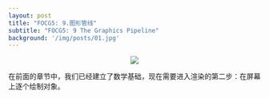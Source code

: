 ```yaml
---
layout: post
title: "FOCG5: 9.图形管线"
subtitle: "FOCG5: 9 The Graphics Pipeline"
background: '/img/posts/01.jpg'
---
```


<div style="text-align: center">
<img src="/img/posts/9 The Graphics Pipeline/1.png"/>
</div>

在前面的章节中，我们已经建立了数学基础，现在需要进入渲染的第二步：在屏幕上逐个绘制对象。